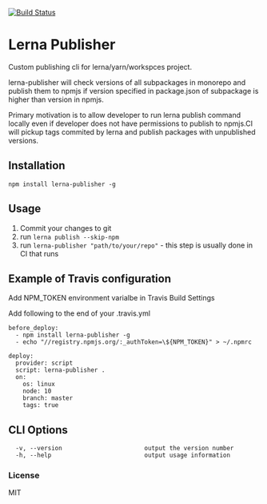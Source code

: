[![Build Status](https://travis-ci.com/wixplosives/lerna-publisher.svg?branch=master)](https://travis-ci.com/wixplosives/lerna-publisher)

# Lerna Publisher

Custom publishing cli for lerna/yarn/workspces project.

lerna-publisher will check versions of all subpackages in monorepo and publish them to npmjs if version specified in package.json of subpackage is higher than version in npmjs.

Primary motivation is to allow developer to run lerna publish command locally even if developer does not have permissions to publish to npmjs.CI will pickup tags commited by lerna and publish packages with unpublished versions.

## Installation
```
npm install lerna-publisher -g
```

## Usage
1. Commit your changes to git
1. run ```lerna publish --skip-npm```
1. run ```lerna-publisher "path/to/your/repo"``` - this step is usually done in CI that runs 

## Example of Travis configuration

Add NPM_TOKEN environment varialbe in Travis Build Settings

Add following to the end of your .travis.yml

```
before_deploy:
  - npm install lerna-publisher -g
  - echo "//registry.npmjs.org/:_authToken=\${NPM_TOKEN}" > ~/.npmrc

deploy:
  provider: script
  script: lerna-publisher .
  on:
    os: linux
    node: 10
    branch: master
    tags: true
```

## CLI Options

```
  -v, --version                       output the version number
  -h, --help                          output usage information
```

### License

MIT
